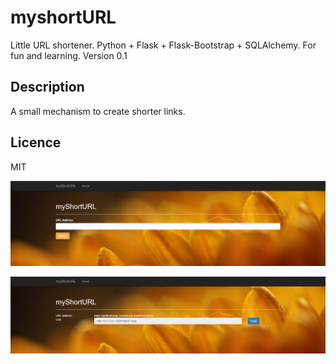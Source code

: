 # myshortURL
Little URL shortener. Python + Flask + Flask-Bootstrap + SQLAlchemy. For fun and learning.
Version 0.1

## Description

A small mechanism to create shorter links.

## Licence

MIT

![Screen](/doc/main.png)

![Screen](/doc/link.png)
